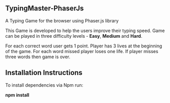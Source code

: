 ## TypingMaster-PhaserJs
A Typing Game for the browser using Phaser.js library

This Game is developed to help the users improve their typing speed. Game can be played in three difficulty levels - 
**Easy**, **Medium** and **Hard**.

For each correct word user gets 1 point.
Player has 3 lives at the beginning of the game. For each word missed player loses one life. 
If player misses three words then game is over.

## Installation Instructions

To install dependencies via Npm run:

**npm install**